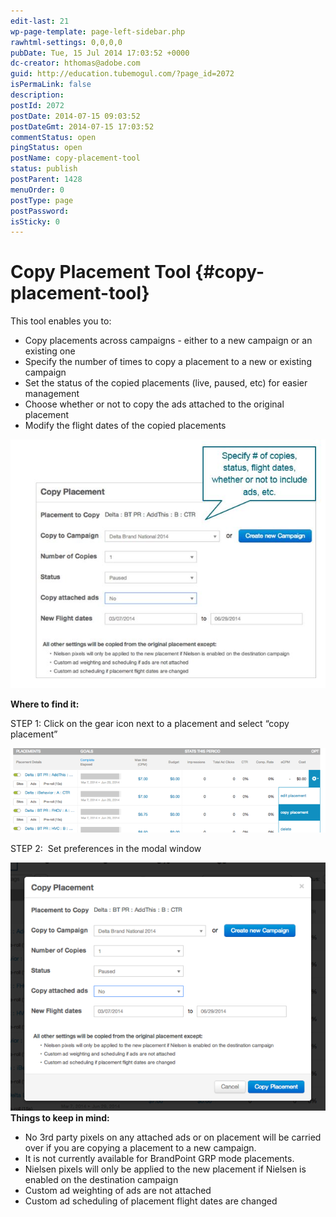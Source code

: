 ```yaml
---
edit-last: 21
wp-page-template: page-left-sidebar.php
rawhtml-settings: 0,0,0,0
pubDate: Tue, 15 Jul 2014 17:03:52 +0000
dc-creator: hthomas@adobe.com
guid: http://education.tubemogul.com/?page_id=2072
isPermaLink: false
description: 
postId: 2072
postDate: 2014-07-15 09:03:52
postDateGmt: 2014-07-15 17:03:52
commentStatus: open
pingStatus: open
postName: copy-placement-tool
status: publish
postParent: 1428
menuOrder: 0
postType: page
postPassword: 
isSticky: 0
---
```


# Copy Placement Tool {#copy-placement-tool}

This tool enables you to:

* Copy placements across campaigns - either to a new campaign or an existing one
* Specify the number of times to copy a placement to a new or existing campaign
* Set the status of the copied placements (live, paused, etc) for easier management
* Choose whether or not to copy the ads attached to the original placement
* Modify the flight dates of the copied placements

[ ![copy placement](assets/copy-placement.jpg)](assets/copy-placement.jpg)

**Where to find it:**

STEP 1:&nbsp;Click on the gear icon next to a placement and select “copy placement”

[ ![Where to find copy](assets/where-to-find-copy.png)](assets/where-to-find-copy.png)

STEP 2: &nbsp;Set preferences in the modal window

[ ![Set modal](assets/set-modal1.png)](assets/set-modal1.png)
**Things to keep in mind:**

* No 3rd&nbsp;party pixels on any attached ads or on placement will be carried over if you are copying a placement to a new&nbsp;campaign.
* It is not currently available for BrandPoint GRP mode placements.
* Nielsen pixels will only be applied to the new placement if Nielsen is enabled on the destination campaign
* Custom ad weighting of ads are not attached
* Custom ad scheduling of placement flight dates are changed

